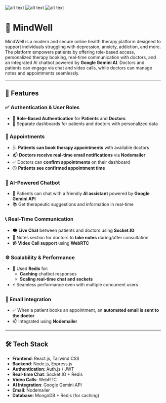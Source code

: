 ![alt text](./Frontend/public/imgmindwell.jpg)
![alt text](./Frontend/public/chat.jpg)
![alt text](./Frontend/public/chatbot.jpg)

# 🧠 MindWell

MindWell is a modern and secure online health therapy platform designed to support individuals struggling with depression, anxiety, addiction, and more. The platform empowers patients by offering role-based access, personalized therapy booking, real-time communication with doctors, and an integrated AI chatbot powered by **Google Gemini AI**. Doctors and patients can engage via chat and video calls, while doctors can manage notes and appointments seamlessly.

---

## 🚀 Features

### ✅ Authentication & User Roles
- 🔐 **Role-Based Authentication** for **Patients** and **Doctors**
- 🔄 Separate dashboards for patients and doctors with personalized data

### 📅 Appointments
- 🩺 **Patients can book therapy appointments** with available doctors
- 📬 **Doctors receive real-time email notifications** via **Nodemailer**
- ✅ Doctors can **confirm appointments** on their dashboard
- 🕒 **Patients see confirmed appointment time**

### 🤖 AI-Powered Chatbot
- 💬 Patients can chat with a friendly **AI assistant** powered by **Google Gemini API**
- 📚 Get therapeutic suggestions and information in real-time

### 📞 Real-Time Communication
- 🗨️ **Live Chat** between patients and doctors using **Socket.IO**
- 🧠 Notes section for doctors to **take notes** during/after consultation
- 📹 **Video Call support** using **WebRTC**

### ⚙️ Scalability & Performance
- 🔄 Used **Redis** for:
  - **Caching** chatbot responses
  - **Scaling real-time chat and sockets**
- ⚡ Seamless performance even with multiple concurrent users

### 📧 Email Integration
- ✅ When a patient books an appointment, an **automated email is sent to the doctor**
- 📫 Integrated using **Nodemailer**

---

## 🛠️ Tech Stack

- **Frontend**: React.js, Tailwind CSS
- **Backend**: Node.js, Express.js
- **Authentication**: Auth.js / JWT
- **Real-time Chat**: Socket.IO + Redis
- **Video Calls**: WebRTC
- **AI Integration**: Google Gemini API
- **Email**: Nodemailer
- **Database**: MongoDB + Redis (for caching)

